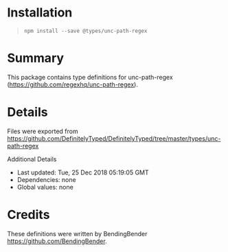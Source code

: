# Installation
> `npm install --save @types/unc-path-regex`

# Summary
This package contains type definitions for unc-path-regex (https://github.com/regexhq/unc-path-regex).

# Details
Files were exported from https://github.com/DefinitelyTyped/DefinitelyTyped/tree/master/types/unc-path-regex

Additional Details
 * Last updated: Tue, 25 Dec 2018 05:19:05 GMT
 * Dependencies: none
 * Global values: none

# Credits
These definitions were written by BendingBender <https://github.com/BendingBender>.
